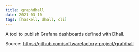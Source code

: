 ```yaml
---
title: graphdhall
date: 2021-03-10
tags: [haskell, dhall, cli]
---
```


A tool to publish Grafana dashboards defined with Dhall.

Source: https://github.com/softwarefactory-project/grafdhall
